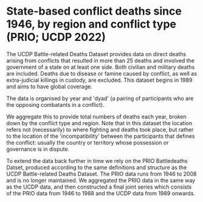 # State-based conflict deaths since 1946, by region and conflict type (PRIO; UCDP 2022)

The UCDP Battle-related Deaths Dataset provides data on direct deaths arising from conflicts that resulted in more than 25 deaths and involved the government of a state on at least one side. Both civilian and military deaths are included. Deaths due to disease or famine caused by conflict, as well as extra-judicial killings in custody, are excluded. This dataset begins in 1989 and aims to have global coverage.

The data is organised by year and 'dyad' (a pairing of participants who are the opposing combatants in a conflict). 

We aggregate this to provide total numbers of deaths each year, broken down by the conflict type and region. Note that in this dataset the location refers not (necessarily) to where fighting and deaths took place, but rather to the location of the 'incompatibility' between the participants that defines the conflict: usually the country or territory whose possession or governance is in dispute.

To extend the data back further in time we rely on the PRIO Battledeaths Datset, produced according to the same definitions and structure as the UCDP Battle-related Deaths Dataset. The PRIO data runs from 1946 to 2008 and is no longer maintained. We aggregated the PRIO data in the same way as the UCDP data, and then constructed a final joint series which consists of the PRIO data from 1946 to 1988 and the UCDP data from 1989 onwards.



